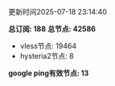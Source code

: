 更新时间2025-07-18 23:14:40

**总订阅: 188**
**总节点: 42586**
- vless节点: 19464
- hysteria2节点: 8

**google ping有效节点: 13**
